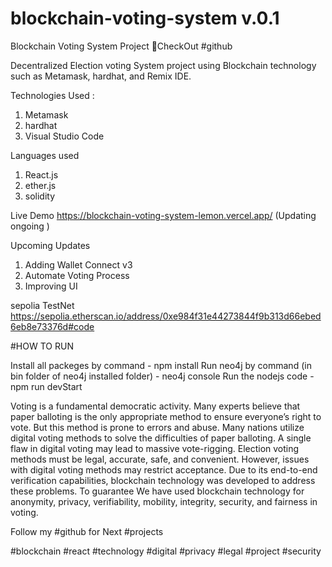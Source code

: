 # blockchain-voting-system v.0.1



Blockchain Voting System Project 🍳CheckOut #github

Decentralized Election voting System project using Blockchain technology such as Metamask, hardhat, and Remix IDE.

Technologies Used :
1. Metamask
2. hardhat
3. Visual Studio Code

Languages used

1. React.js
2. ether.js
3. solidity

Live Demo
https://blockchain-voting-system-lemon.vercel.app/   (Updating ongoing )


Upcoming Updates 

1. Adding Wallet Connect v3
2. Automate Voting Process 
3. Improving UI 

sepolia TestNet
https://sepolia.etherscan.io/address/0xe984f31e44273844f9b313d66ebed6eb8e73376d#code





#HOW TO RUN

Install all packeges by command - npm install
Run neo4j by command (in bin folder of neo4j installed folder) - neo4j console 
Run the nodejs code - npm run devStart

Voting is a fundamental democratic activity. Many experts believe that paper balloting is the only appropriate method to ensure everyone’s right to vote. But this method is prone to errors and abuse. Many nations utilize digital voting methods to solve the difficulties of paper balloting. A single flaw in digital voting may lead to massive vote-rigging. Election voting methods must be legal, accurate, safe, and convenient. However, issues with digital voting methods may restrict acceptance. Due to its end-to-end verification capabilities, blockchain technology was developed to address these problems. To guarantee We have used blockchain technology for anonymity, privacy, verifiability, mobility, integrity, security, and fairness in voting.

Follow my #github for Next #projects

#blockchain #react #technology #digital #privacy #legal #project #security


